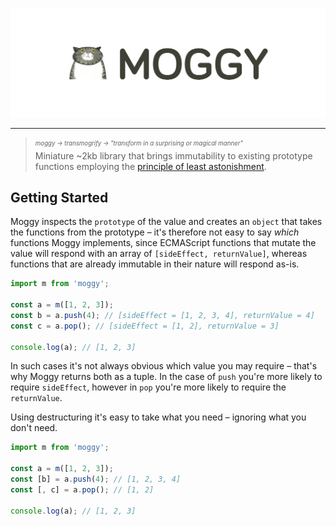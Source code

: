 ![Moggy](media/logo.png)

---

> <sub><sup>*moggy → transmogrify → "transform in a surprising or magical manner"*</sup></sub><br />
> Miniature ~2kb library that brings immutability to existing prototype functions employing the [principle of least astonishment](https://en.wikipedia.org/wiki/Principle_of_least_astonishment).

## Getting Started

Moggy inspects the `prototype` of the value and creates an `object` that takes the functions from the prototype &ndash; it's therefore not easy to say *which* functions Moggy implements, since ECMAScript functions that mutate the value will respond with an array of `[sideEffect, returnValue]`, whereas functions that are already immutable in their nature will respond as-is.

```javascript
import m from 'moggy';

const a = m([1, 2, 3]);
const b = a.push(4); // [sideEffect = [1, 2, 3, 4], returnValue = 4]
const c = a.pop(); // [sideEffect = [1, 2], returnValue = 3]

console.log(a); // [1, 2, 3]
```

In such cases it's not always obvious which value you may require &ndash; that's why Moggy returns both as a tuple. In the case of `push` you're more likely to require `sideEffect`, however in `pop` you're more likely to require the `returnValue`.

Using destructuring it's easy to take what you need &ndash; ignoring what you don't need.

```javascript
import m from 'moggy';

const a = m([1, 2, 3]);
const [b] = a.push(4); // [1, 2, 3, 4]
const [, c] = a.pop(); // [1, 2]

console.log(a); // [1, 2, 3]
```
